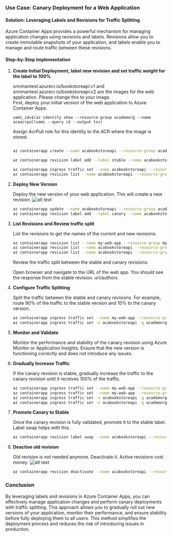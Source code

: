 
### Use Case: Canary Deployment for a Web Application

#### Solution: Leveraging Labels and Revisions for Traffic Splitting

Azure Container Apps provides a powerful mechanism for managing application changes using revisions and labels. Revisions allow you to create immutable snapshots of your application, and labels enable you to manage and route traffic between these revisions.

#### Step-by-Step Implementation

1. **Create Initial Deployment, label new revision and set traffic weight for the label to 100%**

   srinmantest.azurecr.io/bookstoreapi:v1 and srinmantest.azurecr.io/bookstoreapi:v2 are the images for the web application. Please change this to your image.  
   First, deploy your initial version of the web application to Azure Container Apps.

   ``` 
   uami_id=$(az identity show --resource-group academorg --name acaacrpulluami --query id --output tsv)
   ```
   Assign AcrPull role for this identity to the ACR where the image is stored.
   ```bash

   az containerapp create --name acabookstoreapi --resource-group academorg --environment academoenvw2con --workload-profile-name "Consumption" --image srinmantest.azurecr.io/bookstoreapi:v1 --target-port 5000 --ingress external --revisions-mode multiple --revision-suffix v1 --query properties.configuration.ingress.fqdn --registry-identity $uami_id --registry-server srinmantest.azurecr.io --min-replicas 1 --max-replicas 3    

   az containerapp revision label add --label stable --name acabookstoreapi --resource-group academorg --revision acabookstoreapi--v1 

   az containerapp ingress traffic set --name acabookstoreapi --resource-group academorg --label-weight stable=100
   az containerapp revision list --name acabookstoreapi --resource-group academorg -o table

   ```

2. **Deploy New Version**

   Deploy the new version of your web application. This will create a new revision.
![alt text](image-13.png)
   ```bash
   az containerapp update --name acabookstoreapi --resource-group academorg --image srinmantest.azurecr.io/bookstoreapi:v2 --min-replicas 1 --max-replicas 3 --revision-suffix v2 
   az containerapp revision label add --label canary --name acabookstoreapi --resource-group academorg --revision acabookstoreapi--v2
   ```

3. **List Revisions and Review traffic split**

   List the revisions to get the names of the current and new revisions.

   ```bash
   az containerapp revision list --name my-web-app --resource-group my-resource-group --query "[].{name:name, active:active}" -o table
   az containerapp revision list --name acabookstoreapi --resource-group academorg 
   az containerapp revision list --name acabookstoreapi --resource-group academorg -o table
   ```
   
   Review the traffic split between the stable and canary revisions.

   Open browser and navigate to the URL of the web app. You should see the response from the stable revision.   url/authors


4. **Configure Traffic Splitting**

   Split the traffic between the stable and canary revisions. For example, route 90% of the traffic to the stable version and 10% to the canary version.

   ```bash
   az containerapp ingress traffic set --name my-web-app --resource-group my-resource-group --traffic-weight stable=90 canary=10
   az containerapp ingress traffic set -n acabookstoreapi -g academorg --label-weight stable=90 canary=10
   ```

5. **Monitor and Validate**

   Monitor the performance and stability of the canary revision using Azure Monitor or Application Insights. Ensure that the new version is functioning correctly and does not introduce any issues.

6. **Gradually Increase Traffic**

   If the canary revision is stable, gradually increase the traffic to the canary revision until it receives 100% of the traffic.

   ```bash
   az containerapp ingress traffic set --name my-web-app --resource-group my-resource-group --traffic-weight stable=50 canary=50
   az containerapp ingress traffic set --name my-web-app --resource-group my-resource-group --traffic-weight stable=0 canary=100
   az containerapp ingress traffic set -n acabookstoreapi -g academorg --label-weight stable=50 canary=50
   az containerapp ingress traffic set -n acabookstoreapi -g academorg --label-weight stable=0 canary=100


   ```

7. **Promote Canary to Stable**

   Once the canary revision is fully validated, promote it to the stable label. Label swap helps with this. 

   ```bash
   az containerapp revision label swap --name acabookstoreapi --resource-group academorg --source canary --target stable
   ```

8. **Deactive old revision**

   Old revision is not needed anymore. Deactivate it. Active revisions cost money.
![alt text](image-14.png)
   ```bash
   az containerapp revision deactivate --name acabookstoreapi --resource-group academorg --revision acabookstoreapi--v1
   ```

### Conclusion

By leveraging labels and revisions in Azure Container Apps, you can effectively manage application changes and perform canary deployments with traffic splitting. This approach allows you to gradually roll out new versions of your application, monitor their performance, and ensure stability before fully deploying them to all users. This method simplifies the deployment process and reduces the risk of introducing issues in production.